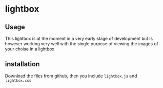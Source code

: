 lightbox
========

Usage
-----

This lightbox is at the moment in a very early stage of development but is however working very well with the single purpose of viewing the images of your choise in a lightbox.

installation
------------

Download the files from github, then you include `lightbox.js` and `lightbox.css`
